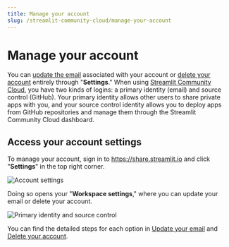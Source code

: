 ```yaml
---
title: Manage your account
slug: /streamlit-community-cloud/manage-your-account
---
```


# Manage your account

You can [update the email](/streamlit-community-cloud/manage-your-account/update-your-email) associated with your account or [delete your account](/streamlit-community-cloud/manage-your-account/delete-your-account) entirely through "**Settings**." When using [Streamlit Community Cloud](https://share.streamlit.io/), you have two kinds of logins: a primary identity (email) and source control (GitHub). Your primary identity allows other users to share private apps with you, and your source control identity allows you to deploy apps from GitHub repositories and manage them through the Streamlit Community Cloud dashboard.

## Access your account settings

To manage your account, sign in to https://share.streamlit.io and click "**Settings**" in the top right corner.

<div style={{ maxWidth: '75%', marginLeft: '3em' }}>
    <Image src="/images/streamlit-community-cloud/account-settings-header.png" alt="Account settings" />
</div>

Doing so opens your "**Workspace settings**," where you can update your email or delete your account.

<div style={{ maxWidth: '75%', marginLeft: '3em' }}>
    <Image src="/images/streamlit-community-cloud/account-primary-identity-and-source-control.png" alt="Primary identity and source control" />
</div>

You can find the detailed steps for each option in [Update your email](/streamlit-community-cloud/manage-your-account/update-your-email) and [Delete your account](/streamlit-community-cloud/manage-your-account/delete-your-account).
